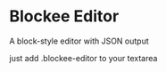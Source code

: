 # Blockee Editor
A block-style editor with JSON output

just add .blockee-editor to your textarea



